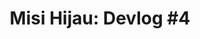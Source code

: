 ---
title: "Misi Hijau: Devlog #4"
tag:
- programming
- art
- gamedev
excerpt: "I'M FREE FROM THIS CURSE"
---